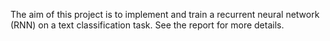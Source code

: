 The aim of this project is to implement and train a recurrent neural network (RNN) on a text classification task. See the report for more details.
